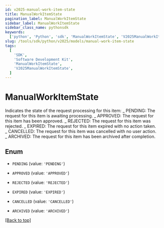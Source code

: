```yaml
---
id: v2025-manual-work-item-state
title: ManualWorkItemState
pagination_label: ManualWorkItemState
sidebar_label: ManualWorkItemState
sidebar_class_name: pythonsdk
keywords:
  ['python', 'Python', 'sdk', 'ManualWorkItemState', 'V2025ManualWorkItemState']
slug: /tools/sdk/python/v2025/models/manual-work-item-state
tags:
  [
    'SDK',
    'Software Development Kit',
    'ManualWorkItemState',
    'V2025ManualWorkItemState',
  ]
---
```


# ManualWorkItemState

Indicates the state of the request processing for this item: _ PENDING: The request for this item is awaiting processing. _ APPROVED: The request for this item has been approved. _ REJECTED: The request for this item was rejected. _ EXPIRED: The request for this item expired with no action taken. _ CANCELLED: The request for this item was cancelled with no user action. _ ARCHIVED: The request for this item has been archived after completion.

## Enum

- `PENDING` (value: `'PENDING'`)

- `APPROVED` (value: `'APPROVED'`)

- `REJECTED` (value: `'REJECTED'`)

- `EXPIRED` (value: `'EXPIRED'`)

- `CANCELLED` (value: `'CANCELLED'`)

- `ARCHIVED` (value: `'ARCHIVED'`)

[[Back to top]](#)
